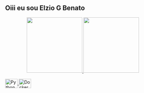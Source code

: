 ## Oiii eu sou Elzio G Benato
<div align="center">
  <a href="https://github.com/ElzioBenato">
  <img height="180em" src="https://github-readme-stats.vercel.app/api?username=ElzioBenato&show_icons=true&theme=dracula&include_all_commits=true&count_private=true"/>
  <img height="180em" src="https://github-readme-stats.vercel.app/api/top-langs/?username=ElzioBenato&layout=compact&langs_count=7&theme=dracula"/>
</div>
  
<div style="display: inline_block"><br>
  <img align="center" alt="Python" height="30" width="40" src="https://cdn.jsdelivr.net/gh/devicons/devicon/icons/python/python-original.svg">
  <img align="center" alt="Docker" height="30" width="40"  src="https://cdn.jsdelivr.net/gh/devicons/devicon/icons/docker/docker-original.svg">          
</div>

